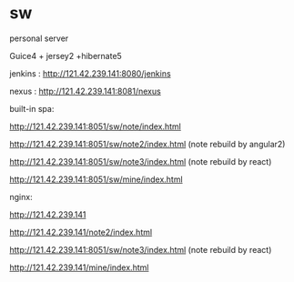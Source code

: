 # sw
personal server

Guice4 + jersey2 +hibernate5 

jenkins : http://121.42.239.141:8080/jenkins

nexus : http://121.42.239.141:8081/nexus

built-in spa:

http://121.42.239.141:8051/sw/note/index.html

http://121.42.239.141:8051/sw/note2/index.html (note rebuild by angular2)

http://121.42.239.141:8051/sw/note3/index.html (note rebuild by react)

http://121.42.239.141:8051/sw/mine/index.html

nginx:

http://121.42.239.141

http://121.42.239.141/note2/index.html

http://121.42.239.141:8051/sw/note3/index.html (note rebuild by react)

http://121.42.239.141/mine/index.html
